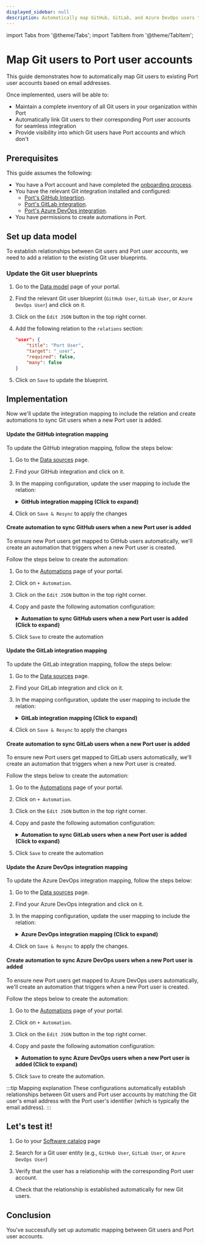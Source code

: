 ```yaml
---
displayed_sidebar: null
description: Automatically map GitHub, GitLab, and Azure DevOps users to their Port user accounts for seamless integration
---
```

import Tabs from '@theme/Tabs';
import TabItem from '@theme/TabItem';

# Map Git users to Port user accounts

This guide demonstrates how to automatically map Git users to existing Port user accounts based on email addresses. 

Once implemented, users will be able to:
- Maintain a complete inventory of all Git users in your organization within Port
- Automatically link Git users to their corresponding Port user accounts for seamless integration
- Provide visibility into which Git users have Port accounts and which don't

## Prerequisites

This guide assumes the following:
- You have a Port account and have completed the [onboarding process](https://docs.port.io/getting-started/overview).
- You have the relevant Git integration installed and configured:
  - [Port's GitHub Integrtion](https://docs.port.io/build-your-software-catalog/sync-data-to-catalog/git/github/).
  - [Port's GitLab integration](https://docs.port.io/build-your-software-catalog/sync-data-to-catalog/git/gitlab-v2/).
  - [Port's Azure DevOps integration](https://docs.port.io/build-your-software-catalog/sync-data-to-catalog/git/azure-devops/).
- You have permissions to create automations in Port.

## Set up data model

To establish relationships between Git users and Port user accounts, we need to add a relation to the existing Git user blueprints.

<h3> Update the Git user blueprints</h3>

1. Go to the [Data model](https://app.getport.io/settings/data-model) page of your portal.

2. Find the relevant Git user blueprint (`GitHub User`, `GitLab User`, or `Azure DevOps User`) and click on it.

3. Click on the `Edit JSON` button in the top right corner.

4. Add the following relation to the `relations` section:

    ```json showLineNumbers
    "user": {
        "title": "Port User",
        "target": "_user",
        "required": false,
        "many": false
    }
    ```

5. Click on `Save` to update the blueprint.

## Implementation

Now we'll update the integration mapping to include the relation and create automations to sync Git users when a new Port user is added.

<Tabs>
<TabItem value="github" label="GitHub" default>

<h4> Update the GitHub integration mapping</h4>

To update the GitHub integration mapping, follow the steps below:

1. Go to the [Data sources](https://app.getport.io/settings/data-sources) page.

2. Find your GitHub integration and click on it.

3. In the mapping configuration, update the user mapping to include the relation:

    <details>
    <summary><b>GitHub integration mapping (Click to expand)</b></summary>

    ```yaml showLineNumbers  
    - kind: user
        selector:
        query: 'true'
        port:
        entity:
            mappings:
            identifier: .login
            title: .login
            blueprint: '"githubUser"'
            properties:
                email: .email
            relations:
                user:
                combinator: '"and"'
                rules:
                    - property: '"$identifier"'
                    operator: '"="'
                    value: .email
    ```

    </details>

4. Click on `Save & Resync` to apply the changes

<h4> Create automation to sync GitHub users when a new Port user is added</h4>

To ensure new Port users get mapped to GitHub users automatically, we'll create an automation that triggers when a new Port user is created.

Follow the steps below to create the automation:

1. Go to the [Automations](https://app.getport.io/settings/automations) page of your portal.

2. Click on `+ Automation`.

3. Click on the `Edit JSON` button in the top right corner.

4. Copy and paste the following automation configuration:

    <details>
    <summary><b>Automation to sync GitHub users when a new Port user is added (Click to expand)</b></summary>

    ```json showLineNumbers
    {
    "identifier": "sync_github_user_for_new_port_user",
    "title": "Sync GitHub User for New Port User",
    "description": "Automatically maps GitHub users to newly created Port user accounts",
    "icon": "GitHub",
    "trigger": {
        "type": "automation",
        "event": {
        "type": "ENTITY_CREATED",
        "blueprintIdentifier": "_user"
        },
        "condition": {
        "type": "JQ",
        "expressions": [],
        "combinator": "and"
        }
    },
    "invocationMethod": {
        "type": "WEBHOOK",
        "url": "https://api.getport.io/v1/entities/gitHubUser/{{ .event.diff.after.identifier }}/relations",
        "agent": false,
        "synchronized": true,
        "method": "POST",
        "headers": {
        "Content-Type": "application/json"
        },
        "body": {
        "relations": {
            "user": {
            "identifier": "{{ .event.diff.after.identifier }}"
            }
        }
        }
    },
    "publish": true
    }
    ```

    </details>

5. Click `Save` to create the automation

</TabItem>

<TabItem value="gitlab" label="GitLab">

<h4> Update the GitLab integration mapping</h4>

To update the GitLab integration mapping, follow the steps below:

1. Go to the [Data sources](https://app.getport.io/settings/data-sources) page.

2. Find your GitLab integration and click on it.

3. In the mapping configuration, update the user mapping to include the relation:

    <details>
    <summary><b>GitLab integration mapping (Click to expand)</b></summary>

    ```yaml showLineNumbers
    - kind: member
    selector:
        query: 'true'
    port:
        entity:
        mappings:
            identifier: .username
            title: .name
            blueprint: '"gitlabMember"'
            properties:
            url: .web_url
            state: .state
            email: .email
            locked: .locked
            // highlight-start
            relations:
            user:
                combinator: '"and"'
                rules:
                - property: "$identifier"
                    operator: '"="'
                    value: .email
            // highlight-end
    ```

    </details>

4. Click on `Save & Resync` to apply the changes

<h4> Create automation to sync GitLab users when a new Port user is added</h4>

To ensure new Port users get mapped to GitLab users automatically, we'll create an automation that triggers when a new Port user is created.

Follow the steps below to create the automation:

1. Go to the [Automations](https://app.getport.io/settings/automations) page of your portal.

2. Click on `+ Automation`.

3. Click on the `Edit JSON` button in the top right corner.

4. Copy and paste the following automation configuration:

    <details>
    <summary><b>Automation to sync GitLab users when a new Port user is added (Click to expand)</b></summary>

    ```json showLineNumbers
    {
    "identifier": "sync_gitlab_user_for_new_port_user",
    "title": "Sync GitLab User for New Port User",
    "description": "Automatically maps GitLab users to newly created Port user accounts",
    "icon": "GitLab",
    "trigger": {
        "type": "automation",
        "event": {
        "type": "ENTITY_CREATED",
        "blueprintIdentifier": "_user"
        },
        "condition": {
        "type": "JQ",
        "expressions": [],
        "combinator": "and"
        }
    },
    "invocationMethod": {
        "type": "WEBHOOK",
        "url": "https://api.getport.io/v1/entities/gitLabUser/{{ .event.diff.after.identifier }}/relations",
        "agent": false,
        "synchronized": true,
        "method": "POST",
        "headers": {
        "Content-Type": "application/json"
        },
        "body": {
        "relations": {
            "user": {
            "identifier": "{{ .event.diff.after.identifier }}"
            }
        }
        }
    },
    "publish": true
    }
    ```

    </details>

5. Click `Save` to create the automation

</TabItem>

<TabItem value="azuredevops" label="Azure DevOps">

<h4> Update the Azure DevOps integration mapping</h4>

To update the Azure DevOps integration mapping, follow the steps below:

1. Go to the [Data sources](https://app.getport.io/settings/data-sources) page.

2. Find your Azure DevOps integration and click on it.

3. In the mapping configuration, update the user mapping to include the relation:

    <details>
    <summary><b>Azure DevOps integration mapping (Click to expand)</b></summary>

    ```yaml showLineNumbers
    - kind: user
    selector:
        query: 'true'
    port:
        entity:
        mappings:
            identifier: .id
            title: .user.displayName
            blueprint: '"azureDevopsMember"'
            properties:
            url: .user.url
            email: .user.mailAddress
            // highlight-start
            relations:
                user:
                combinator: '"and"'
                rules:
                    - property: "$identifier"
                    operator: '"="'
                    value: .user.mailAddress
                // highlight-end
    ```

    </details>

4. Click on `Save & Resync` to apply the changes.

<h4> Create automation to sync Azure DevOps users when a new Port user is added</h4>

To ensure new Port users get mapped to Azure DevOps users automatically, we'll create an automation that triggers when a new Port user is created.

Follow the steps below to create the automation:

1. Go to the [Automations](https://app.getport.io/settings/automations) page of your portal.

2. Click on `+ Automation`.

3. Click on the `Edit JSON` button in the top right corner.

4. Copy and paste the following automation configuration:

    <details>
    <summary><b>Automation to sync Azure DevOps users when a new Port user is added (Click to expand)</b></summary>

    ```json showLineNumbers
    {
    "identifier": "sync_azuredevops_user_for_new_port_user",
    "title": "Sync Azure DevOps User for New Port User",
    "description": "Automatically maps Azure DevOps users to newly created Port user accounts",
    "icon": "AzureDevops",
    "trigger": {
        "type": "automation",
        "event": {
        "type": "ENTITY_CREATED",
        "blueprintIdentifier": "_user"
        },
        "condition": {
        "type": "JQ",
        "expressions": [],
        "combinator": "and"
        }
    },
    "invocationMethod": {
        "type": "WEBHOOK",
        "url": "https://api.getport.io/v1/entities/azureDevopsUser/{{ .event.diff.after.identifier }}/relations",
        "agent": false,
        "synchronized": true,
        "method": "POST",
        "headers": {
        "Content-Type": "application/json",
        },
        "body": {
        "relations": {
            "user": {
            "identifier": "{{ .event.diff.after.identifier }}"
            }
        }
        }
    },
    "publish": true
    }
    ```

    </details>

5. Click `Save` to create the automation.

</TabItem>

</Tabs>

:::tip Mapping explanation
These configurations automatically establish relationships between Git users and Port user accounts by matching the Git user's email address with the Port user's identifier (which is typically the email address).
:::

## Let's test it!

1. Go to your [Software catalog](https://app.getport.io/catalog) page

2. Search for a Git user entity (e.g., `GitHub User`, `GitLab User`, or `Azure DevOps User`)

3. Verify that the user has a relationship with the corresponding Port user account.

4. Check that the relationship is established automatically for new Git users.


## Conclusion

You've successfully set up automatic mapping between Git users and Port user accounts.

